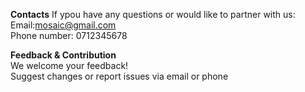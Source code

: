 **Contacts**
If ypou have any questions or would like to partner with us:<br>
Email:mosaic@gmail.com<br>
Phone number: 0712345678<br>

**Feedback & Contribution**<br>
We welcome your feedback!<br>
Suggest changes or report issues via  email or phone

